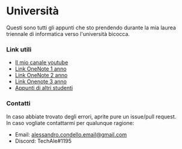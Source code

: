 # Università
Questi sono tutti gli appunti che sto prendendo durante la mia laurea triennale di informatica verso l'università bicocca.<br>
### Link utili
- [Il mio canale youtube](https://www.youtube.com/channel/UCTN8g2pb7WSBq_zDdFF_aVQ)
- [Link OneNote 1 anno](https://1drv.ms/u/s!AijS3-qpK8K1rWmHpl80MyTJqgG0)
- [Link OneNote 2 anno](https://1drv.ms/u/s!AijS3-qpK8K1rkrUXC6WugVgfg93)
- [Link Onenote 3 anno](https://1drv.ms/u/s!AijS3-qpK8K1sDXqQ9gq4oyqfGom)
- [Appunti di altri studenti](communia.brockdev.it)
### Contatti
In caso abbiate trovato degli errori, aprite pure un issue/pull request.<br>
In caso vogliate contattarmi per qualunque ragione:
- Email: alessandro.condello.email@gmail.com
- Discord: TechAle#1195